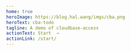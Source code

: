 ```yaml
---
home: true
heroImage: https://blog.hal.wang/imgs/cba.png
heroText: cba-todo
tagline: A demo of cloudbase-access
actionText: Start  →
actionLink: /start/
---
```

